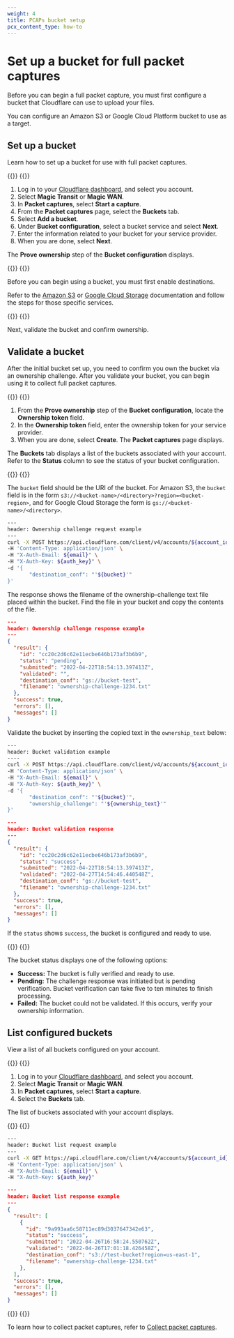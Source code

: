```yaml
---
weight: 4
title: PCAPs bucket setup
pcx_content_type: how-to
---
```


# Set up a bucket for full packet captures

Before you can begin a full packet capture, you must first configure a bucket that Cloudflare can use to upload your files. 

You can configure an Amazon S3 or Google Cloud Platform bucket to use as a target. 

## Set up a bucket

Learn how to set up a bucket for use with full packet captures.

{{<tabs labels="Dashboard | API">}}
{{<tab label="dashboard" no-code="true">}}

1. Log in to your [Cloudflare dashboard](https://dash.cloudflare.com/login), and select you account.
2. Select **Magic Transit** or **Magic WAN**.
3. In **Packet captures**, select **Start a capture**.
4. From the **Packet captures** page, select the **Buckets** tab.
5. Select **Add a bucket**.
6. Under **Bucket configuration**, select a bucket service and select **Next**.
7. Enter the information related to your bucket for your service provider.
8. When you are done, select **Next**.

The **Prove ownership** step of the **Bucket configuration** displays.

{{</tab>}}
{{<tab label="api" no-code="true">}}

Before you can begin using a bucket, you must first enable destinations. 

Refer to the [Amazon S3](/logs/get-started/enable-destinations/aws-s3/#manage-via-api) or [Google Cloud Storage](/logs/get-started/enable-destinations/google-cloud-storage/#manage-via-api) documentation and follow the steps for those specific services.

{{</tab>}}
{{</tabs>}}

Next, validate the bucket and confirm ownership.

## Validate a bucket

After the initial bucket set up, you need to confirm you own the bucket via an ownership challenge. After you validate your bucket, you can begin using it to collect full packet captures.

{{<tabs labels="Dashboard | API">}}
{{<tab label="dashboard" no-code="true">}}

1. From the **Prove ownership** step of the **Bucket configuration**, locate the **Ownership token** field.
2. In the **Ownership token** field, enter the ownership token for your service provider.
3. When you are done, select **Create**. The **Packet captures** page displays.

The **Buckets** tab displays a list of the buckets associated with your account. Refer to the **Status** column to see the status of your bucket configuration.

{{</tab>}}
{{<tab label="api" no-code="true">}}

The `bucket` field should be the URI of the bucket. For Amazon S3, the `bucket` field is in the form `s3://<bucket-name>/<directory>?region=<bucket-region>`, and for Google Cloud Storage the form is `gs://<bucket-name>/<directory>`.

```bash
---
header: Ownership challenge request example
---
curl -X POST https://api.cloudflare.com/client/v4/accounts/${account_id}/pcaps/ownership \
-H 'Content-Type: application/json' \
-H "X-Auth-Email: ${email}" \
-H "X-Auth-Key: ${auth_key}" \
-d '{
       "destination_conf": "'${bucket}'"
}'
```

The response shows the filename of the ownership-challenge text file placed within the bucket. Find the file in your bucket and copy the contents of the file.

```json
---
header: Ownership challenge response example
---
{
  "result": {
    "id": "cc20c2d6c62e11ecbe646b173af3b6b9",
    "status": "pending",
    "submitted": "2022-04-22T18:54:13.397413Z",
    "validated": "",
    "destination_conf": "gs://bucket-test",
    "filename": "ownership-challenge-1234.txt"
  },
  "success": true,
  "errors": [],
  "messages": []
}
```

Validate the bucket by inserting the copied text in the `ownership_text` below:

```bash
---
header: Bucket validation example
----
curl -X POST https://api.cloudflare.com/client/v4/accounts/${account_id}/pcaps/ownership/validate \
-H 'Content-Type: application/json' \
-H "X-Auth-Email: ${email}" \
-H "X-Auth-Key: ${auth_key}" \
-d '{
       "destination_conf": "'${bucket}'",
       "ownership_challenge": "'${ownership_text}'"
}'
```

```json
---
header: Bucket validation response
---
{
  "result": {
    "id": "cc20c2d6c62e11ecbe646b173af3b6b9",
    "status": "success",
    "submitted": "2022-04-22T18:54:13.397413Z",
    "validated": "2022-04-27T14:54:46.440548Z",
    "destination_conf": "gs://bucket-test",
    "filename": "ownership-challenge-1234.txt"
  },
  "success": true,
  "errors": [],
  "messages": []
}
```

If the `status` shows `success`, the bucket is configured and ready to use.

{{</tab>}}
{{</tabs>}}

The bucket status displays one of the following options:

- **Success:** The bucket is fully verified and ready to use.
- **Pending:** The challenge response was initiated but is pending verification. Bucket verification can take five to ten minutes to finish processing.
- **Failed:** The bucket could not be validated. If this occurs, verify your ownership information.

## List configured buckets

View a list of all buckets configured on your account.

{{<tabs labels="Dashboard | API">}}
{{<tab label="dashboard" no-code="true">}}

1. Log in to your [Cloudflare dashboard](https://dash.cloudflare.com/login), and select you account.
2. Select **Magic Transit** or **Magic WAN**.
3. In **Packet captures**, select **Start a capture**.
4. Select the **Buckets** tab.

The list of buckets associated with your account displays.

{{</tab>}}
{{<tab label="api" no-code="true">}}

```bash
---
header: Bucket list request example
---
curl -X GET https://api.cloudflare.com/client/v4/accounts/${account_id}/pcaps/ownership \
-H 'Content-Type: application/json' \
-H "X-Auth-Email: ${email}" \
-H "X-Auth-Key: ${auth_key}"
```

```json
---
header: Bucket list response example
---
{
  "result": [
    {
      "id": "9a993aa6c58711ec89d3037647342e63",
      "status": "success",
      "submitted": "2022-04-26T16:58:24.550762Z",
      "validated": "2022-04-26T17:01:18.426458Z",
      "destination_conf": "s3://test-bucket?region=us-east-1",
      "filename": "ownership-challenge-1234.txt"
    },
  ],
  "success": true,
  "errors": [],
  "messages": []
}
```
{{</tab>}}
{{</tabs>}}

To learn how to collect packet captures, refer to [Collect packet captures](/magic-firewall/how-to/collect-pcaps).
